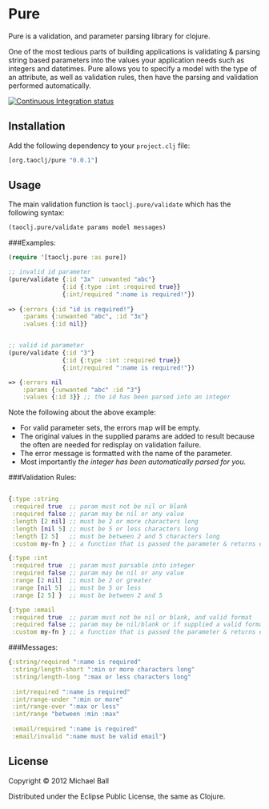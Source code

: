# Pure

Pure is a validation, and parameter parsing library for clojure. 

One of the most tedious parts of building applications is validating & parsing string based parameters into the values your application needs such as integers and datetimes. Pure allows you to specify a model with the type of an attribute, as well as validation rules, then have the parsing and validation performed automatically.


[![Continuous Integration status](https://secure.travis-ci.org/mikeball/pure.png)](http://travis-ci.org/mikeball/pure)


## Installation

Add the following dependency to your `project.clj` file:

```clojure
[org.taoclj/pure "0.0.1"]
```


## Usage

The main validation function is `taoclj.pure/validate` which has the following syntax:
```clojure
(taoclj.pure/validate params model messages)
```


###Examples:
```clojure
(require '[taoclj.pure :as pure])

;; invalid id parameter
(pure/validate {:id "3x" :unwanted "abc"}
          	   {:id {:type :int :required true}}
          	   {:int/required ":name is required!"})
	
=> {:errors {:id "id is required!"}
    :params {:unwanted "abc", :id "3x"}
    :values {:id nil}}


;; valid id parameter
(pure/validate {:id "3"}
          	   {:id {:type :int :required true}}
          	   {:int/required ":name is required!"})

=> {:errors nil 
    :params {:unwanted "abc" :id "3"} 
    :values {:id 3}} ;; the id has been parsed into an integer

```

Note the following about the above example:

 - For valid parameter sets, the errors map will be empty.
 - The original values in the supplied params are added to result because the often are needed for redisplay on validation failure.
 - The error message is formatted with the name of the parameter.
 - Most importantly _the integer has been automatically parsed for you._



###Validation Rules:
```clojure

{:type :string
 :required true  ;; param must not be nil or blank
 :required false ;; param may be nil or any value
 :length [2 nil] ;; must be 2 or more characters long
 :length [nil 5] ;; must be 5 or less characters long
 :length [2 5]   ;; must be between 2 and 5 characters long
 :custom my-fn } ;; a function that is passed the parameter & returns error string on failure, nil if ok.

{:type :int
 :required true  ;; param must parsable into integer
 :required false ;; param may be nil or any value
 :range [2 nil]  ;; must be 2 or greater
 :range [nil 5]  ;; must be 5 or less 
 :range [2 5] }  ;; must be between 2 and 5

{:type :email 
 :required true  ;; param must not be nil or blank, and valid format
 :required false ;; param may be nil/blank or if supplied a valid format 
 :custom my-fn } ;; a function that is passed the parameter & returns error string on failure, nil if ok.

```



###Messages:
```clojure
{:string/required ":name is required"
 :string/length-short ":min or more characters long"
 :string/length-long ":max or less characters long"
 
 :int/required ":name is required"
 :int/range-under ":min or more"
 :int/range-over ":max or less"
 :int/range "between :min :max"
 
 :email/required ":name is required"
 :email/invalid ":name must be valid email"}
```


## License

Copyright © 2012 Michael Ball

Distributed under the Eclipse Public License, the same as Clojure.
